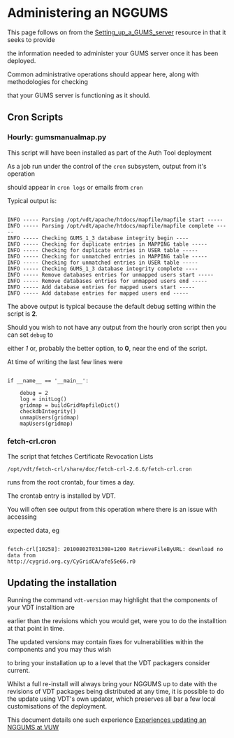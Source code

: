 # Administering an NGGUMS

This page follows on from the [Setting_up_a_GUMS_server](https://reannz.atlassian.net/wiki/pages/createpage.action?spaceKey=BeSTGRID&title=Setting_up_a_GUMS_server&linkCreation=true&fromPageId=3818228973) resource in that it seeks to provide

the information needed to administer your GUMS server once it has been deployed.

Common administrative operations should appear here, along with methodologies for checking

that your GUMS server is functioning as it should.

## Cron Scripts

### Hourly: gumsmanualmap.py

This script will have been installed as part of the Auth Tool deployment

As a job run under the control of the `cron` subsystem, output from it's operation

should appear in `cron logs` or emails from `cron`

Typical output is:

``` 

INFO ----- Parsing /opt/vdt/apache/htdocs/mapfile/mapfile start -----
INFO ----- Parsing /opt/vdt/apache/htdocs/mapfile/mapfile complete -----
INFO ----- Checking GUMS_1_3 database integrity begin ----
INFO ----- Checking for duplicate entries in MAPPING table -----
INFO ----- Checking for duplicate entries in USER table -----
INFO ----- Checking for unmatched entries in MAPPING table -----
INFO ----- Checking for unmatched entries in USER table -----
INFO ----- Checking GUMS_1_3 database integrity complete ----
INFO ----- Remove databases entries for unmapped users start -----
INFO ----- Remove databases entries for unmapped users end -----
INFO ----- Add database entries for mapped users start -----
INFO ----- Add database entries for mapped users end -----

```

The above output is typical because the default debug setting within the script is **2**.

Should you wish to not have any output from the hourly cron script then you can set `debug` to

either *1* or, probably the better option, to **0**, near the end of the script.

At time of writing the last few lines were

``` 

if __name__ == '__main__':

    debug = 2
    log = initLog()
    gridmap = buildGridMapfileDict()
    checkdbIntegrity()
    unmapUsers(gridmap)
    mapUsers(gridmap)

```

### fetch-crl.cron

The script that fetches Certificate Revocation Lists

``` 
/opt/vdt/fetch-crl/share/doc/fetch-crl-2.6.6/fetch-crl.cron
```

runs from the root crontab, four times a day.

The crontab entry is installed by VDT.

You will often see output from this operation where there is an issue with accessing

expected data, eg

``` 

fetch-crl[10258]: 20100802T031308+1200 RetrieveFileByURL: download no data from
http://cygrid.org.cy/CyGridCA/afe55e66.r0

```

## Updating the installation

Running the command `vdt-version` may highlight that the components of your VDT installtion are

earlier than the revisions which you would get, were you to do the installtion at that point in time. 

The updated versions may contain fixes for vulnerabilities within the components and you may thus wish

to bring your installation up to a level that the VDT packagers consider current.

Whilst a full re-install will always bring your NGGUMS up to date with the revisions of VDT packages being distributed at any time, it is possible to do the update using VDT's own updater, which preserves all bar a few local customisations of the deployment.

This document details one such experience [Experiences updating an NGGUMS at VUW](/wiki/spaces/BeSTGRID/pages/3818228975)
